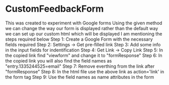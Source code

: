 # CustomFeedbackForm
This was created to experiment with Google forms
Using the given method we can change the way our form is displayed rather than the default way we can set up our custom html which will be displayed
I am mentioning the steps required below
Step 1: Create a Google Form with the necessary fields required 
Step 2: Settings -> Get pre-filled link
Step 3: Add some info in the input fields for indentification
Step 4: Get Link -> Copy Link
Step 5: In the copied link find "viewform" and change it to "formResponse"
Step 6: In the copied link you will also find the field names as "entry.1335244525=email"
Step 7: Remove everthing from the link after "formResponse"
Step 8: In the html file use the above link as action='link' in the form tag
Step 9: Use the field names as name attributes in the form


